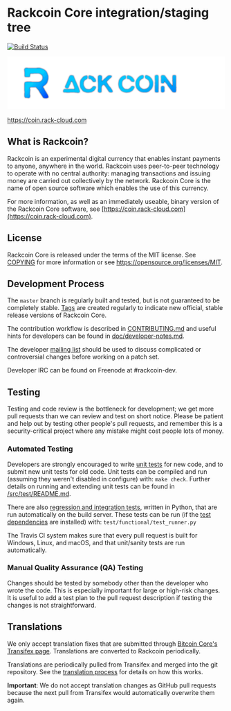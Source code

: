 Rackcoin Core integration/staging tree
=====================================

[![Build Status](https://travis-ci.org/DrFargo/RackCoin.svg?branch=main)](https://travis-ci.org/DrFargo/RackCoin)

![](https://github.com/DrFargo/RackCoin/blob/main/share/pixmaps/RackCoinFull.png)

https://coin.rack-cloud.com

What is Rackcoin?
----------------

Rackcoin is an experimental digital currency that enables instant payments to
anyone, anywhere in the world. Rackcoin uses peer-to-peer technology to operate
with no central authority: managing transactions and issuing money are carried
out collectively by the network. Rackcoin Core is the name of open source
software which enables the use of this currency.

For more information, as well as an immediately useable, binary version of
the Rackcoin Core software, see [https://coin.rack-cloud.com](https://coin.rack-cloud.com).

License
-------

Rackcoin Core is released under the terms of the MIT license. See [COPYING](COPYING) for more
information or see https://opensource.org/licenses/MIT.

Development Process
-------------------

The `master` branch is regularly built and tested, but is not guaranteed to be
completely stable. [Tags](https://github.com/DrFargo/RackCoin/tags) are created
regularly to indicate new official, stable release versions of Rackcoin Core.

The contribution workflow is described in [CONTRIBUTING.md](CONTRIBUTING.md)
and useful hints for developers can be found in [doc/developer-notes.md](doc/developer-notes.md).

The developer [mailing list](https://groups.google.com/forum/#!forum/rackcoin-dev)
should be used to discuss complicated or controversial changes before working
on a patch set.

Developer IRC can be found on Freenode at #rackcoin-dev.

Testing
-------

Testing and code review is the bottleneck for development; we get more pull
requests than we can review and test on short notice. Please be patient and help out by testing
other people's pull requests, and remember this is a security-critical project where any mistake might cost people
lots of money.

### Automated Testing

Developers are strongly encouraged to write [unit tests](src/test/README.md) for new code, and to
submit new unit tests for old code. Unit tests can be compiled and run
(assuming they weren't disabled in configure) with: `make check`. Further details on running
and extending unit tests can be found in [/src/test/README.md](/src/test/README.md).

There are also [regression and integration tests](/test), written
in Python, that are run automatically on the build server.
These tests can be run (if the [test dependencies](/test) are installed) with: `test/functional/test_runner.py`

The Travis CI system makes sure that every pull request is built for Windows, Linux, and macOS, and that unit/sanity tests are run automatically.

### Manual Quality Assurance (QA) Testing

Changes should be tested by somebody other than the developer who wrote the
code. This is especially important for large or high-risk changes. It is useful
to add a test plan to the pull request description if testing the changes is
not straightforward.

Translations
------------

We only accept translation fixes that are submitted through [Bitcoin Core's Transifex page](https://www.transifex.com/projects/p/bitcoin/).
Translations are converted to Rackcoin periodically.

Translations are periodically pulled from Transifex and merged into the git repository. See the
[translation process](doc/translation_process.md) for details on how this works.

**Important**: We do not accept translation changes as GitHub pull requests because the next
pull from Transifex would automatically overwrite them again.
